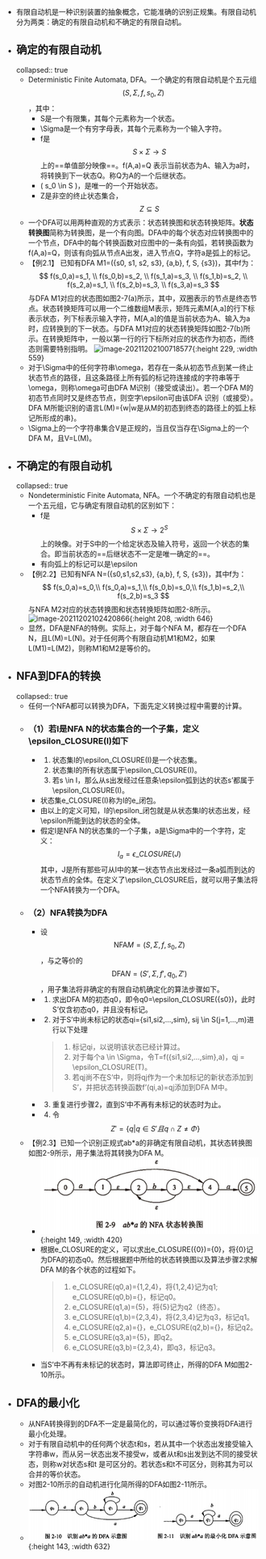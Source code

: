 - 有限自动机是一种识别装置的抽象概念，它能准确的识别正规集。有限自动机分为两类：确定的有限自动机和不确定的有限自动机。
- ## 确定的有限自动机
  collapsed:: true
	- Deterministic Finite Automata, DFA。一个确定的有限自动机是个五元组 $$(S, \Sigma, f, s_0, Z)$$ ，其中：
		- S是一个有限集，其每个元素称为一个状态。
		- \Sigma是一个有穷字母表，其每个元素称为一个输入字符。
		- f是 $$S \times \Sigma \to S$$ 上的==单值部分映像==。f(A,a)=Q 表示当前状态为A、输入为a时，将转换到下一状态Q。称Q为A的一个后继状态。
		- \( s_0 \in S \)，是唯一的一个开始状态。
		- Z是非空的终止状态集合，$$Z \subseteq S$$
	- 一个DFA可以用两种直观的方式表示：状态转换图和状态转换矩阵。**状态转换图**简称为转换图，是一个有向图。DFA中的每个状态对应转换图中的一个节点，DFA中的每个转换函数对应图中的一条有向弧，若转换函数为f(A,a)=Q，则该有向弧从节点A出发，进入节点Q，字符a是弧上的标记。
	- 【例2.1】 已知有DFA M1=({s0, s1, s2, s3}, {a,b}, f, S, {s3})，其中f为：
	  $$
	  f(s_0,a)=s_1, \\
	  f(s_0,b)=s_2, \\
	  f(s_1,a)=s_3, \\
	  f(s_1,b)=s_2, \\
	  f(s_2,a)=s_1, \\
	  f(s_2,b)=s_3, \\
	  f(s_3,a)=s_3
	  $$
	  与DFA M1对应的状态图如图2-7(a)所示，其中，双圈表示的节点是终态节点。状态转换矩阵可以用一个二维数组M表示，矩阵元素M[A,a]的行下标表示状态，列下标表示输入字符，M[A,a]的值是当前状态为A、输入为a时，应转换到的下一状态。与DFA M1对应的状态转换矩阵如图2-7(b)所示。在转换矩阵中，一般以第一行的行下标所对应的状态作为初态，而终态则需要特别指明。
	  ![image-20211202100718577](https://img.mhugh.net/typora/image-20211202100718577.png){:height 229, :width 559}
	- 对于\Sigma中的任何字符串\omega，若存在一条从初态节点到某一终止状态节点的路径，且这条路径上所有弧的标记符连接成的字符串等于\omega，则称\omega可由DFA M识别（接受或读出）。若一个DFA M的初态节点同时又是终态节点，则空字\epsilon可由该DFA 识别（或接受）。DFA M所能识别的语言L(M)={w|w是从M的初态到终态的路径上的弧上标记所形成的串}。
	- \Sigma上的一个字符串集合V是正规的，当且仅当存在\Sigma上的一个DFA M，且V=L(M)。
- ## 不确定的有限自动机
  collapsed:: true
	- Nondeterministic Finite Automata, NFA。一个不确定的有限自动机也是一个五元组，它与确定有限自动机的区别如下：
		- f是 $$S \times \Sigma \to 2^S$$ 上的映像。对于S中的一个给定状态及输入符号，返回一个状态的集合。即当前状态的==后继状态不一定是唯一确定的==。
		- 有向弧上的标记可以是\epsilon
	- 【例2.2】已知有NFA N=({s0,s1,s2,s3}, {a,b}, f, S, {s3})，其中f为：
	  $$
	  f(s_0,a)=s_0,\\
	  f(s_0,a)=s_1,\\
	  f(s_0,b)=s_0,\\
	  f(s_1,b)=s_2,\\
	  f(s_2,b)=s_3
	  $$
	  与NFA M2对应的状态转换图和状态转换矩阵如图2-8所示。
	  ![image-20211202102420866](https://img.mhugh.net/typora/image-20211202102420866.png){:height 208, :width 646}
	- 显然，DFA是NFA的特例。实际上，对于每个NFA M，都存在一个DFA N，且L(M)=L(N)。对于任何两个有限自动机M1和M2，如果L(M1)=L(M2)，则称M1和M2是等价的。
- ## NFA到DFA的转换
  collapsed:: true
	- 任何一个NFA都可以转换为DFA，下面先定义转换过程中需要的计算。
	- ### （1）若I是NFA N的状态集合的一个子集，定义\epsilon_CLOSURE(I)如下
		- 1. 状态集I的\epsilon_CLOSURE(I)是一个状态集。
		  2. 状态集I的所有状态属于\epsilon_CLOSURE(I)。
		  3. 若s \in I，那么从s出发经过任意条\epsilon弧到达的状态s’都属于\epsilon_CLOSURE(I)。
		- 状态集e_CLOSURE(I)称为I的e_闭包。
		- 由以上的定义可知，I的\epsilon_闭包就是从状态集I的状态出发，经\epsilon所能到达的状态的全体。
		- 假定I是NFA N的状态集的一个子集，a是\Sigma中的一个字符，定义：
		  $$
		  I_a = \epsilon\_CLOSURE(J)
		  $$
		  其中，J是所有那些可从I中的某一状态节点出发经过一条a弧而到达的状态节点的全体。在定义了\epsilon_CLOSURE后，就可以用子集法将一个NFA转换为一个DFA。
	- ### （2）NFA转换为DFA
		- 设 $$\mathrm{NFA}M = (S, \Sigma, f, s_0, Z)$$，与之等价的 $$\mathrm{DFA}N=(S', \Sigma, f', q_0, Z')$$，用子集法将非确定的有限自动机确定化的算法步骤如下。
		- 1. 求出DFA M的初态q0，即令q0=\epsilon_CLOSURE({s0})，此时S’仅含初态q0，并且没有标记。
		- 2. 对于S’中尚未标记的状态qi={si1,si2,…,sim}, sij \in S(j=1,…,m)进行以下处理
		  > 1. 标记qi，以说明该状态已经计算过。
		  > 2. 对于每个a \in \Sigma，令T=f({si1,si2,…,sim},a)，qj = \epsilon_CLOSURE(T)。
		  > 3. 若qj尚不在S‘中，则将qj作为一个未加标记的新状态添加到S’，并把状态转换函数f’(qi,a)=qj添加到DFA M中。
		- 3. 重复进行步骤2，直到S’中不再有未标记的状态时为止。
		- 4. 令 $$Z' = \{q|q \in S' 且 q \cap Z \neq \Phi\}$$
	- 【例2.3】已知一个识别正规式ab\*a的非确定有限自动机，其状态转换图如图2-9所示，用子集法将其转换为DFA M。
		- ![image.png](../assets/image_1649927937694_0.png){:height 149, :width 420}
		- 根据e_CLOSURE的定义，可以求出e_CLOSURE({0})={0}，将{0}记为DFA的初态q0。然后根据题中所给的状态转换图以及算法步骤2求解DFA M的各个状态的过程如下。
		  > 1. e_CLOSURE(q0,a)={1,2,4}，将{1,2,4}记为q1; e_CLOSURE(q0,b)={}，标记q0。
		  > 2. e_CLOSURE(q1,a)={5}，将{5}记为q2（终态）。
		  > 3. e_CLOSURE(q1,b)={2,3,4}，将{2,3,4}记为q3，标记q1。
		  > 4. e_CLOSURE(q2,a)={}，e_CLOSURE(q2,b)={}，标记q2。
		  > 5. e_CLOSURE(q3,a)={5}，即q2。
		  > 6. e_CLOSURE(q3,b)={2,3,4}，即q3，标记q3。
		- 当S’中不再有未标记的状态时，算法即可终止，所得的DFA M如图2-10所示。
- ## DFA的最小化
	- 从NFA转换得到的DFA不一定是最简化的，可以通过等价变换将DFA进行最小化处理。
	- 对于有限自动机中的任何两个状态t和s，若从其中一个状态出发接受输入字符串w，而从另一状态出发不接受w，或者从t和s出发到达不同的接受状态，则称w对状态s和t 是可区分的。若状态s和t不可区分，则称其为可以合并的等价状态。
	- 对图2-10所示的自动机进行化简所得的DFA如图2-11所示。
	- ![image.png](../assets/image_1649927964804_0.png){:height 143, :width 632}